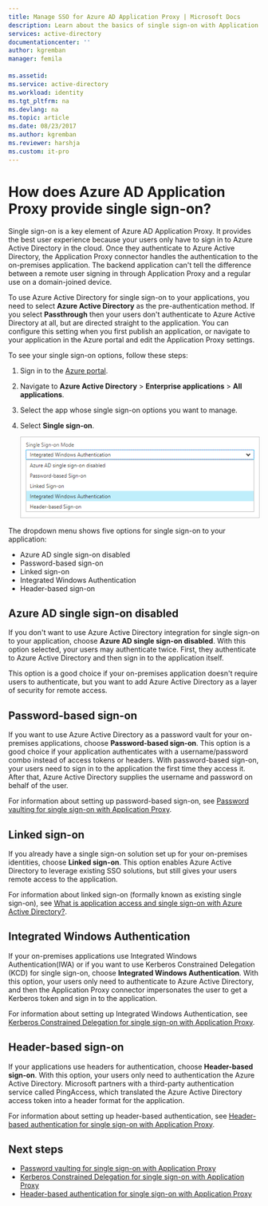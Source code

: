 ```yaml
---
title: Manage SSO for Azure AD Application Proxy | Microsoft Docs
description: Learn about the basics of single sign-on with Application Proxy
services: active-directory
documentationcenter: ''
author: kgremban
manager: femila

ms.assetid:
ms.service: active-directory
ms.workload: identity
ms.tgt_pltfrm: na
ms.devlang: na
ms.topic: article
ms.date: 08/23/2017
ms.author: kgremban
ms.reviewer: harshja
ms.custom: it-pro
---
```


# How does Azure AD Application Proxy provide single sign-on?

Single sign-on is a key element of Azure AD Application Proxy.  It provides the best user experience because your users only have to sign in to Azure Active Directory in the cloud. Once they authenticate to Azure Active Directory, the Application Proxy connector handles the authentication to the on-premises application. The backend application can't tell the difference between a remote user signing in through Application Proxy and a regular use on a domain-joined device. 

To use Azure Active Directory for single sign-on to your applications, you need to select **Azure Active Directory** as the pre-authentication method. If you select **Passthrough** then your users don't authenticate to Azure Active Directory at all, but are directed straight to the application. You can configure this setting when you first publish an application, or navigate to your application in the Azure portal and edit the Application Proxy settings. 

To see your single sign-on options, follow these steps:

1. Sign in to the [Azure portal](https://portal.azure.com).
2. Navigate to **Azure Active Directory** > **Enterprise applications** > **All applications**.
3. Select the app whose single sign-on options you want to manage.
4. Select **Single sign-on**.

   ![SSO dropdown menu](./media/application-proxy-sso-overview/single-sign-on-mode.png)

The dropdown menu shows five options for single sign-on to your application:

* Azure AD single sign-on disabled
* Password-based sign-on
* Linked sign-on
* Integrated Windows Authentication
* Header-based sign-on

## Azure AD single sign-on disabled

If you don't want to use Azure Active Directory integration for single sign-on to your application, choose **Azure AD single sign-on disabled**. With this option selected, your users may authenticate twice. First, they authenticate to Azure Active Directory and then sign in to the application itself. 

This option is a good choice if your on-premises application doesn't require users to authenticate, but you want to add Azure Active Directory as a layer of security for remote access. 

## Password-based sign-on

If you want to use Azure Active Directory as a password vault for your on-premises applications, choose **Password-based sign-on**. This option is a good choice if your application authenticates with a username/password combo instead of access tokens or headers. With password-based sign-on, your users need to sign in to the application the first time they access it. After that, Azure Active Directory supplies the username and password on behalf of the user. 

For information about setting up password-based sign-on, see [Password vaulting for single sign-on with Application Proxy](application-proxy-sso-azure-portal.md).

## Linked sign-on

If you already have a single sign-on solution set up for your on-premises identities, choose **Linked sign-on**. This option enables Azure Active Directory to leverage existing SSO solutions, but still gives your users remote access to the application. 

For information about linked sign-on (formally known as existing single sign-on), see [What is application access and single sign-on with Azure Active Directory?](active-directory-appssoaccess-whatis.md#how-does-single-sign-on-with-azure-active-directory-work).

## Integrated Windows Authentication

If your on-premises applications use Integrated Windows Authentication(IWA) or if you want to use Kerberos Constrained Delegation (KCD) for single sign-on, choose **Integrated Windows Authentication**. With this option, your users only need to authenticate to Azure Active Directory, and then the Application Proxy connector impersonates the user to get a Kerberos token and sign in to the application. 

For information about setting up Integrated Windows Authentication, see [Kerberos Constrained Delegation for single sign-on with Application Proxy](active-directory-application-proxy-sso-using-kcd.md).

## Header-based sign-on 

If your applications use headers for authentication, choose **Header-based sign-on**. With this option, your users only need to authentication the Azure Active Directory. Microsoft partners with a third-party authentication service called PingAccess, which translated the Azure Active Directory access token into a header format for the application. 

For information about setting up header-based authentication, see [Header-based authentication for single sign-on with Application Proxy](application-proxy-ping-access.md).

## Next steps

- [Password vaulting for single sign-on with Application Proxy](application-proxy-sso-azure-portal.md)
- [Kerberos Constrained Delegation for single sign-on with Application Proxy](active-directory-application-proxy-sso-using-kcd.md)
- [Header-based authentication for single sign-on with Application Proxy](application-proxy-ping-access.md) 
